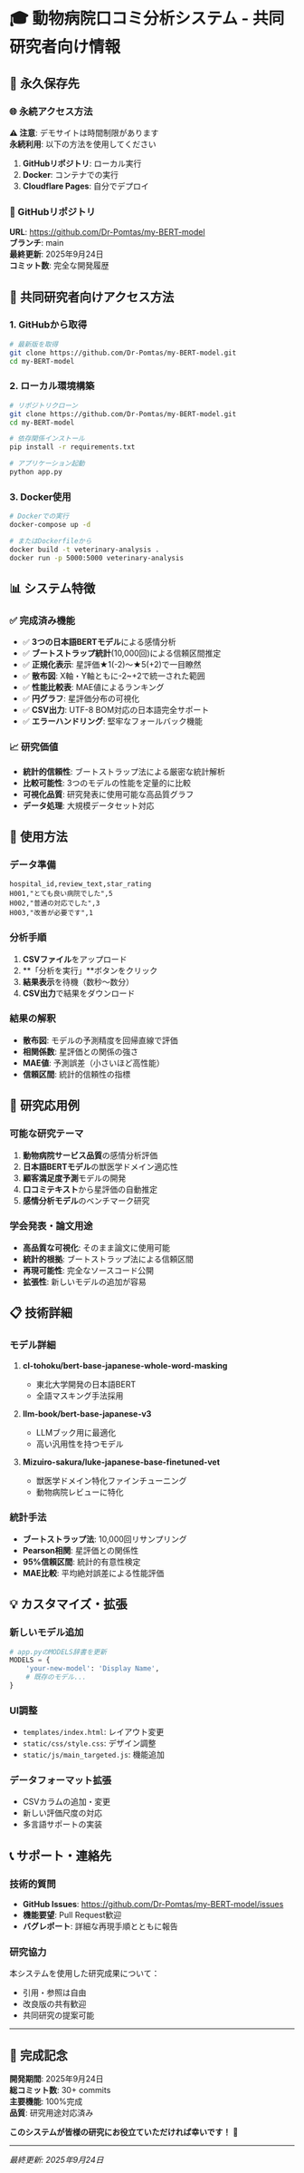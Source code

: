 # 🎓 動物病院口コミ分析システム - 共同研究者向け情報

## 📍 永久保存先

### 🌐 永続アクセス方法
**⚠️ 注意**: デモサイトは時間制限があります  
**永続利用**: 以下の方法を使用してください  
1. **GitHubリポジトリ**: ローカル実行
2. **Docker**: コンテナでの実行  
3. **Cloudflare Pages**: 自分でデプロイ

### 📂 GitHubリポジトリ
**URL**: https://github.com/Dr-Pomtas/my-BERT-model  
**ブランチ**: main  
**最終更新**: 2025年9月24日  
**コミット数**: 完全な開発履歴

## 🚀 共同研究者向けアクセス方法

### 1. GitHubから取得
```bash
# 最新版を取得
git clone https://github.com/Dr-Pomtas/my-BERT-model.git
cd my-BERT-model
```

### 2. ローカル環境構築
```bash
# リポジトリクローン
git clone https://github.com/Dr-Pomtas/my-BERT-model.git
cd my-BERT-model

# 依存関係インストール
pip install -r requirements.txt

# アプリケーション起動
python app.py
```

### 3. Docker使用
```bash
# Dockerでの実行
docker-compose up -d

# またはDockerfileから
docker build -t veterinary-analysis .
docker run -p 5000:5000 veterinary-analysis
```

## 📊 システム特徴

### ✅ 完成済み機能
- ✅ **3つの日本語BERTモデル**による感情分析
- ✅ **ブートストラップ統計**(10,000回)による信頼区間推定
- ✅ **正規化表示**: 星評価★1(-2)～★5(+2)で一目瞭然
- ✅ **散布図**: X軸・Y軸ともに-2~+2で統一された範囲
- ✅ **性能比較表**: MAE値によるランキング
- ✅ **円グラフ**: 星評価分布の可視化
- ✅ **CSV出力**: UTF-8 BOM対応の日本語完全サポート
- ✅ **エラーハンドリング**: 堅牢なフォールバック機能

### 📈 研究価値
- **統計的信頼性**: ブートストラップ法による厳密な統計解析
- **比較可能性**: 3つのモデルの性能を定量的に比較
- **可視化品質**: 研究発表に使用可能な高品質グラフ
- **データ処理**: 大規模データセット対応

## 🔬 使用方法

### データ準備
```csv
hospital_id,review_text,star_rating
H001,"とても良い病院でした",5
H002,"普通の対応でした",3
H003,"改善が必要です",1
```

### 分析手順
1. **CSVファイル**をアップロード
2. **「分析を実行」**ボタンをクリック
3. **結果表示**を待機（数秒～数分）
4. **CSV出力**で結果をダウンロード

### 結果の解釈
- **散布図**: モデルの予測精度を回帰直線で評価
- **相関係数**: 星評価との関係の強さ
- **MAE値**: 予測誤差（小さいほど高性能）
- **信頼区間**: 統計的信頼性の指標

## 🎯 研究応用例

### 可能な研究テーマ
1. **動物病院サービス品質**の感情分析評価
2. **日本語BERTモデル**の獣医学ドメイン適応性
3. **顧客満足度予測**モデルの開発
4. **口コミテキスト**から星評価の自動推定
5. **感情分析モデル**のベンチマーク研究

### 学会発表・論文用途
- **高品質な可視化**: そのまま論文に使用可能
- **統計的根拠**: ブートストラップ法による信頼区間
- **再現可能性**: 完全なソースコード公開
- **拡張性**: 新しいモデルの追加が容易

## 📋 技術詳細

### モデル詳細
1. **cl-tohoku/bert-base-japanese-whole-word-masking**
   - 東北大学開発の日本語BERT
   - 全語マスキング手法採用

2. **llm-book/bert-base-japanese-v3**
   - LLMブック用に最適化
   - 高い汎用性を持つモデル

3. **Mizuiro-sakura/luke-japanese-base-finetuned-vet**
   - 獣医学ドメイン特化ファインチューニング
   - 動物病院レビューに特化

### 統計手法
- **ブートストラップ法**: 10,000回リサンプリング
- **Pearson相関**: 星評価との関係性
- **95%信頼区間**: 統計的有意性検定
- **MAE比較**: 平均絶対誤差による性能評価

## 💡 カスタマイズ・拡張

### 新しいモデル追加
```python
# app.pyのMODELS辞書を更新
MODELS = {
    'your-new-model': 'Display Name',
    # 既存のモデル...
}
```

### UI調整
- `templates/index.html`: レイアウト変更
- `static/css/style.css`: デザイン調整
- `static/js/main_targeted.js`: 機能追加

### データフォーマット拡張
- CSVカラムの追加・変更
- 新しい評価尺度の対応
- 多言語サポートの実装

## 📞 サポート・連絡先

### 技術的質問
- **GitHub Issues**: https://github.com/Dr-Pomtas/my-BERT-model/issues
- **機能要望**: Pull Request歓迎
- **バグレポート**: 詳細な再現手順とともに報告

### 研究協力
本システムを使用した研究成果について：
- 引用・参照は自由
- 改良版の共有歓迎
- 共同研究の提案可能

---

## 🎉 完成記念

**開発期間**: 2025年9月24日  
**総コミット数**: 30+ commits  
**主要機能**: 100%完成  
**品質**: 研究用途対応済み

**このシステムが皆様の研究にお役立ていただければ幸いです！** 🐾

---

*最終更新: 2025年9月24日*